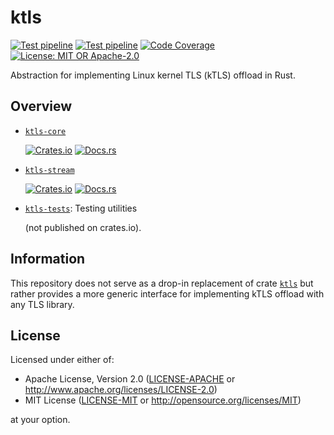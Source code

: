 # ktls

[![Test pipeline](https://github.com/hanyu-dev/ktls/actions/workflows/ci.yml/badge.svg)](https://github.com/hanyu-dev/ktls/actions/workflows/ci.yml?query=branch%3Amain)
[![Test pipeline](https://github.com/hanyu-dev/ktls/actions/workflows/kernel-compatibility-test.yml/badge.svg)](https://github.com/hanyu-dev/ktls/actions/workflows/kernel-compatibility-test.yml?query=branch%3Amain)
[![Code Coverage](https://codecov.io/github/hanyu-dev/ktls/graph/badge.svg?token=vwYtOhk2cV)](https://codecov.io/github/hanyu-dev/ktls)
[![License: MIT OR Apache-2.0](https://img.shields.io/badge/license-MIT%20OR%20Apache--2.0-blue.svg)](LICENSE-MIT)

Abstraction for implementing Linux kernel TLS (kTLS) offload in Rust.

## Overview

- [`ktls-core`](./crates/ktls-core/README.md)

  [![Crates.io](https://img.shields.io/crates/v/ktls-core)](https://crates.io/crates/ktls-core)
  [![Docs.rs](https://docs.rs/ktls-core/badge.svg)](https://docs.rs/ktls-core)

- [`ktls-stream`](./crates/ktls-stream/README.md)

  [![Crates.io](https://img.shields.io/crates/v/ktls-stream)](https://crates.io/crates/ktls-stream)
  [![Docs.rs](https://docs.rs/ktls-stream/badge.svg)](https://docs.rs/ktls-stream)

- [`ktls-tests`](./crates/ktls-tests/README.md): Testing utilities

  (not published on crates.io).

## Information

This repository does not serve as a drop-in replacement of crate [`ktls`](https://crates.io/crates/ktls) but rather provides a more generic interface for implementing kTLS offload with any TLS library.

## License

Licensed under either of:

- Apache License, Version 2.0 ([LICENSE-APACHE](LICENSE-APACHE) or http://www.apache.org/licenses/LICENSE-2.0)
- MIT License ([LICENSE-MIT](LICENSE-MIT) or http://opensource.org/licenses/MIT)

at your option.
